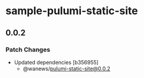 # sample-pulumi-static-site

## 0.0.2
### Patch Changes

- Updated dependencies [b356955]
  - @wanews/pulumi-static-site@0.0.2
